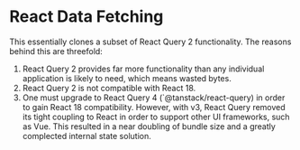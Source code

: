 # React Data Fetching

This essentially clones a subset of React Query 2 functionality. The reasons behind this are threefold:

1. React Query 2 provides far more functionality than any individual application is likely to need, which means wasted bytes.
2. React Query 2 is not compatible with React 18.
3. One must upgrade to React Query 4 (`@tanstack/react-query) in order to gain React 18 compatibility. However, with v3, React Query removed its tight coupling to React in order to support other UI frameworks, such as Vue. This resulted in a near doubling of bundle size and a greatly complected internal state solution.

